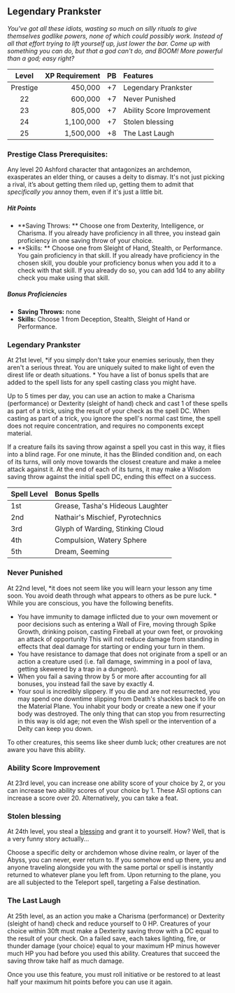 ## Legendary Prankster
*You've got all these idiots, wasting so much on silly rituals to give themselves godlike powers, none of which could possibly work. Instead of all that effort trying to lift yourself up, just lower the bar. Come up with something you can do, but that a god can't do, and BOOM! More powerful than a god; easy right?*

| Level    | XP Requirement   | PB | Features |
|:--------:|----------:|---:|:---------|
| Prestige | 450,000   | +7 | Legendary Prankster |
| 22       | 600,000   | +7 | Never Punished |
| 23       | 805,000   | +7 | Ability Score Improvement |
| 24       | 1,100,000 | +7 | Stolen blessing |
| 25       | 1,500,000 | +8 | The Last Laugh |

### Prestige Class Prerequisites:                   
Any level 20 Ashford character that antagonizes an archdemon, exasperates an elder thing, or causes a deity to dismay. It's not just picking a rival, it’s about getting them riled up, getting them to admit that *specifically you* annoy them, even if it's just a little bit. 

##### Hit Points
- **Saving Throws: ** Choose one from Dexterity, Intelligence, or Charisma. If you already have proficiency in all three, you instead gain proficiency in one saving throw of your choice.
- **Skills: ** Choose one from Sleight of Hand, Stealth, or Performance. You gain proficiency in that skill. If you already have proficiency in the chosen skill, you double your proficiency bonus when you add it to a check with that skill. If you already do so, you can add 1d4 to any ability check you make using that skill.

##### Bonus Proficiencies
- **Saving Throws:** none
- **Skills:** Choose 1 from Deception, Stealth, Sleight of Hand or Performance.

### Legendary Prankster
At 21st level, *if you simply don't take your enemies seriously, then they aren't a serious threat. You are uniquely suited to make light of even the direst life or death situations. * You have a list of bonus spells that are added to the spell lists for any spell casting class you might have. 

Up to 5 times per day, you can use an action to make a Charisma (performance) or Dexterity (sleight of hand) check and cast 1 of these spells as part of a trick, using the result of your check as the spell DC. When casting as part of a trick, you ignore the spell's normal cast time, the spell does not require concentration, and requires no components except material. 

If a creature fails its saving throw against a spell you cast in this way, it flies into a blind rage. For one minute, it has the Blinded condition and, on each of its turns, will only move towards the closest creature and make a melee attack against it. At the end of each of its turns, it may make a Wisdom saving throw against the initial spell DC, ending this effect on a success.

| Spell Level | Bonus Spells | 
|:-----------------|:-----------------|
| 1st | Grease, Tasha's Hideous Laughter | 
| 2nd | Nathair's Mischief, Pyrotechnics |
| 3rd | Glyph of Warding, Stinking Cloud |
| 4th | Compulsion, Watery Sphere |
| 5th | Dream, Seeming |

### Never Punished
At 22nd level, *it does not seem like you will learn your lesson any time soon. You avoid death through what appears to others as be pure luck. * While you are conscious, you have the following benefits.

- You have immunity to damage inflicted due to your own movement or poor decisions such as entering a Wall of Fire, moving through Spike Growth, drinking poison, casting Fireball at your own feet, or provoking an attack of opportunity This will not reduce damage from standing in effects that deal damage for starting or ending your turn in them.
- You have resistance to damage that does not originate from a spell or an action a creature used (i.e. fall damage, swimming in a pool of lava, getting skewered by a trap in a dungeon).
- When you fail a saving throw by 5 or more after accounting for all bonuses, you instead fail the save by exactly 4. 
- Your soul is incredibly slippery. If you die and are not resurrected, you may spend one downtime slipping from Death's shackles back to life on the Material Plane. You inhabit your body or create a new one if your body was destroyed. The only thing that can stop you from resurrecting in this way is old age; not even the Wish spell or the intervention of a Deity can keep you down.

 To other creatures, this seems like sheer dumb luck; other creatures are not aware you have this ability.

### Ability Score Improvement                   
At 23rd level, you can increase one ability score of your choice by 2, or you can increase two ability scores of your choice by 1. These ASI options can increase a score over 20.
Alternatively, you can take a feat. 

### Stolen blessing
At 24th level, you steal a [blessing](blessings.md) and grant it to yourself. How? Well, that is a very funny story actually...

Choose a specific deity or archdemon whose divine realm, or layer of the Abyss, you can never, ever return to. If you somehow end up there, you and anyone traveling alongside you with the same portal or spell is instantly returned to whatever plane you left from. Upon returning to the plane, you are all subjected to the Teleport spell, targeting a False destination.
                
### The Last Laugh
At 25th level, as an action you make a Charisma (performance) or Dexterity (sleight of hand) check and reduce yourself to 0 HP. Creatures of your choice within 30ft must make a Dexterity saving throw with a DC equal to the result of your check. On a failed save, each takes lighting, fire, or thunder damage (your choice) equal to your maximum HP minus however much HP you had before you used this ability. Creatures that succeed the saving throw take half as much damage.

Once you use this feature, you must roll initiative or be restored to at least half your maximum hit points before you can use it again.

